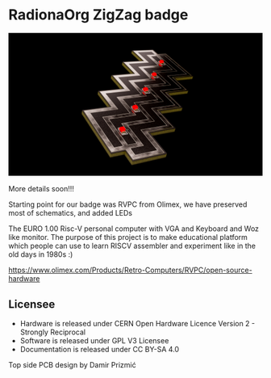 # RadionaOrg ZigZag badge

![ZigZag](DOCUMENTS/ZigZagRender.png)

More details soon!!!

Starting point for our badge was RVPC from Olimex, we have preserved most of schematics, and added LEDs

The EURO 1.00 Risc-V personal computer with VGA and Keyboard and Woz like monitor. The purpose of this project is to make educational platform which people can use to learn RISCV assembler and experiment like in the old days in 1980s :)

https://www.olimex.com/Products/Retro-Computers/RVPC/open-source-hardware

## Licensee
* Hardware is released under CERN Open Hardware Licence Version 2 - Strongly Reciprocal
* Software is released under GPL V3 Licensee
* Documentation is released under CC BY-SA 4.0

Top side PCB design by Damir Prizmić